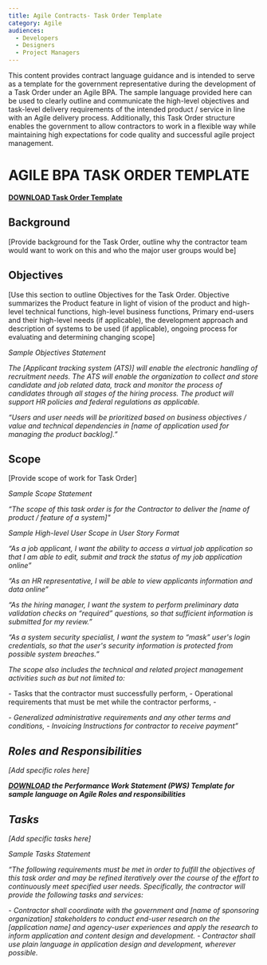 ```yaml
---
title: Agile Contracts- Task Order Template
category: Agile
audiences:
  - Developers
  - Designers
  - Project Managers
---
```


<style>
  table {
    width: 100%;
    table-layout: fixed;
  }
</style>


This content provides contract language guidance and is intended to serve as a template for the government representative during the development of a Task Order under an Agile BPA. The sample language provided here can be used to clearly outline and communicate the high-level objectives and task-level delivery requirements of the intended product / service in line with an Agile delivery process. Additionally, this Task Order structure enables the government to allow contractors to work in a flexible way while maintaining high expectations for code quality and successful agile project management. 


<h1> AGILE BPA TASK ORDER TEMPLATE </h1>

**[DOWNLOAD Task Order Template]({{site.baseurl}}/assets/downloads/AgileContractsPWSTemplate.docx)**

<h2>Background</h2>

<p>[Provide background for the Task Order, outline why the contractor team would want to work on this and who the major user groups would be]</p>

<h2>Objectives</h2>

<p>[Use this section to outline Objectives for the Task Order. Objective summarizes the Product feature in light of vision of the product and high-level technical functions, high-level business functions, Primary end-users and their high-level needs (if applicable), the development approach and description of systems to be used (if applicable), ongoing process for evaluating and determining changing scope]</p>

_Sample Objectives Statement_

<p><i>The [Applicant tracking system (ATS)] will enable the electronic handling of recruitment needs. The ATS will enable the organization to collect and store candidate and job related data, track and monitor the process of candidates through all stages of the hiring process. The product will support HR policies and federal regulations as applicable.</i></p>

<p><i>“Users and user needs will be prioritized based on business objectives / value and technical dependencies in [name of application used for managing the product backlog].”</i></p>

<h2>Scope</h2>

<p>[Provide scope of work for Task Order]</p>

_Sample Scope Statement_

<p><i>“The scope of this task order is for the Contractor to deliver the [name of product / feature of a system]"</i></p>

_Sample High-level User Scope in User Story Format_

  <p><i>“As a job applicant, I want the ability to access a virtual job application so that I am able to edit, submit and track the status of my job application online”</i></p>
  <p><i>“As an HR representative, I will be able to view applicants information and data online”</i></p>
  <p><i>“As the hiring manager, I want the system to perform preliminary data validation checks on “required” questions, so that sufficient information is submitted for my review.”</i></p>
  <p><i>“As a system security specialist, I want the system to “mask” user's login credentials, so that the user's security information is protected from possible system breaches.”</i></p>
  
 <p><i>The scope also includes the technical and related project management activities such as but not limited to:</i></p>
  - Tasks that the contractor must successfully perform,
  - Operational requirements that must be met while the contractor performs,
  - <p><i> - Generalized administrative requirements and any other terms and conditions,
  - Invoicing Instructions for contractor to receive payment”

<h2>Roles and Responsibilities</h2>

<p>[Add specific roles here]</p>

**[DOWNLOAD]({{site.baseurl}}/assets/downloads/AgileContractsPWSTemplate.docx) the Performance Work Statement (PWS) Template for sample language on Agile Roles and responsibilities**

<h2>Tasks</h2>

<p>[Add specific tasks here]</p>

_Sample Tasks Statement_

 <p><i>“The following requirements must be met in order to fulfill the objectives of this task order and may be refined iteratively over the course of the effort to continuously meet specified user needs. Specifically, the contractor will provide the following tasks and services:</i></p>
  - Contractor shall coordinate with the government and [name of sponsoring organization] stakeholders to conduct end-user research on the [application name] and agency-user experiences and apply the research to inform application and content design and development.
  - Contractor shall use plain language in application design and development, wherever possible.

 
 
 
 
 
 
 
 
